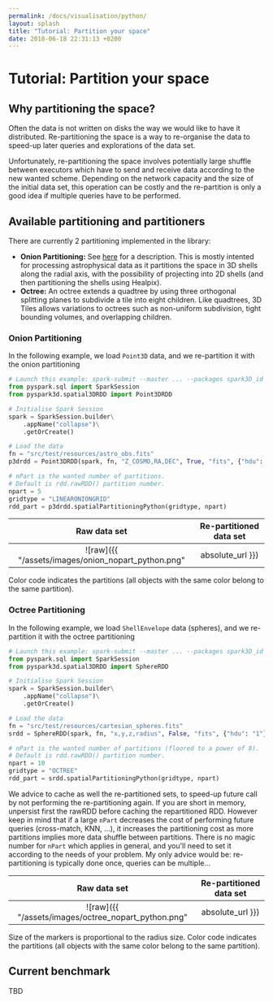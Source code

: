 ```yaml
---
permalink: /docs/visualisation/python/
layout: splash
title: "Tutorial: Partition your space"
date: 2018-06-18 22:31:13 +0200
---
```


# Tutorial: Partition your space

## Why partitioning the space?

Often the data is not written on disks the way we would like to have it distributed. Re-partitioning the space is a way to re-organise the data to speed-up later queries and explorations of the data set.

Unfortunately, re-partitioning the space involves potentially large shuffle between executors which have to send and receive data according to the new wanted scheme. Depending on the network capacity and the size of the initial data set, this operation can be costly and the re-partition is only a good idea if multiple queries have to be performed.

## Available partitioning and partitioners

There are currently 2 partitioning implemented in the library:

- **Onion Partitioning:** See [here](https://github.com/astrolabsoftware/spark3D/issues/11) for a description. This is mostly intented for processing astrophysical data as it partitions the space in 3D shells along the radial axis, with the possibility of projecting into 2D shells (and then partitioning the shells using Healpix).
- **Octree:** An octree extends a quadtree by using three orthogonal splitting planes to subdivide a tile into eight children. Like quadtrees, 3D Tiles allows variations to octrees such as non-uniform subdivision, tight bounding volumes, and overlapping children.

### Onion Partitioning

In the following example, we load `Point3D` data, and we re-partition it with the onion partitioning

```python
# Launch this example: spark-submit --master ... --packages spark3D_id
from pyspark.sql import SparkSession
from pyspark3d.spatial3DRDD import Point3DRDD

# Initialise Spark Session
spark = SparkSession.builder\
    .appName("collapse")\
    .getOrCreate()

# Load the data
fn = "src/test/resources/astro_obs.fits"
p3drdd = Point3DRDD(spark, fn, "Z_COSMO,RA,DEC", True, "fits", {"hdu": "1"})

# nPart is the wanted number of partitions.
# Default is rdd.rawRDD() partition number.
npart = 5
gridtype = "LINEARONIONGRID"
rdd_part = p3drdd.spatialPartitioningPython(gridtype, npart)
```

| Raw data set | Re-partitioned data set
|:---------:|:---------:
| ![raw]({{ "/assets/images/onion_nopart_python.png" | absolute_url }}) | ![repartitioning]({{ "/assets/images/onion_part_python.png" | absolute_url }})

Color code indicates the partitions (all objects with the same color belong to the same partition).

### Octree Partitioning

In the following example, we load `ShellEnvelope` data (spheres), and we re-partition it with the octree partitioning

```python
# Launch this example: spark-submit --master ... --packages spark3D_id
from pyspark.sql import SparkSession
from pyspark3d.spatial3DRDD import SphereRDD

# Initialise Spark Session
spark = SparkSession.builder\
    .appName("collapse")\
    .getOrCreate()

# Load the data
fn = "src/test/resources/cartesian_spheres.fits"
srdd = SphereRDD(spark, fn, "x,y,z,radius", False, "fits", {"hdu": "1"})

# nPart is the wanted number of partitions (floored to a power of 8).
# Default is rdd.rawRDD() partition number.
npart = 10
gridtype = "OCTREE"
rdd_part = srdd.spatialPartitioningPython(gridtype, npart)
```


We advice to cache as well the re-partitioned sets, to speed-up future call by not performing the re-partitioning again. If you are short in memory, unpersist first the rawRDD before caching the repartitioned RDD.
However keep in mind that if a large `nPart` decreases the cost of performing future queries (cross-match, KNN, ...), it increases the partitioning cost as more partitions implies more data shuffle between partitions. There is no magic number for `nPart` which applies in general, and you'll need to set it according to the needs of your problem. My only advice would be: re-partitioning is typically done once, queries can be multiple...

| Raw data set | Re-partitioned data set
|:---------:|:---------:
| ![raw]({{ "/assets/images/octree_nopart_python.png" | absolute_url }}) | ![repartitioning]({{ "/assets/images/octree_part_python.png" | absolute_url }})

Size of the markers is proportional to the radius size. Color code indicates the partitions (all objects with the same color belong to the same partition).

## Current benchmark

TBD
